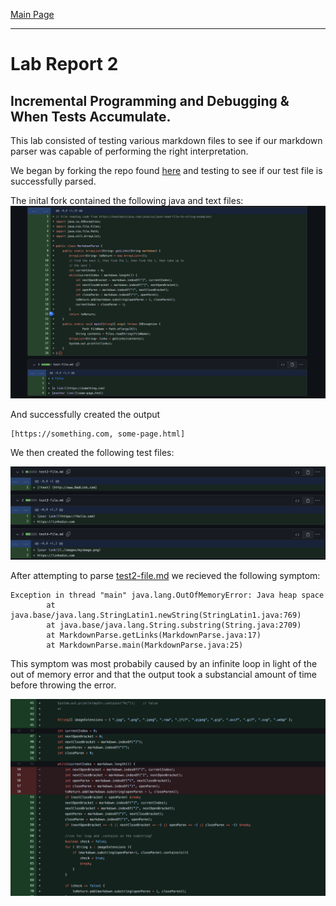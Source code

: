 [Main Page](https://empire-penguin.github.io/empire-penguin/)

***

Lab Report 2
============

Incremental Programming and Debugging & When Tests Accumulate. 
------------------------------------

This lab consisted of testing various markdown files to see if our
markdown parser was capable of performing the right interpretation. 

We began by forking the repo found [here](https://github.com/ucsd-cse15l-w22/markdown-parse) and testing to see if our 
test file is successfully parsed.

The inital fork contained the following java and text files:
![testfiles](./images/inital.png)

And successfully created the output 
```
[https://something.com, some-page.html]
```
We then created the following test files:

![testfiles](./images/test-files.png)

After attempting to parse [test2-file.md](https://github.com/empire-penguin/markdown-parse/blob/ea4c83fbd96a476233b95048aa12cb38e3113395/test2-file.md) we recieved the following symptom:
```
Exception in thread "main" java.lang.OutOfMemoryError: Java heap space
        at java.base/java.lang.StringLatin1.newString(StringLatin1.java:769)
        at java.base/java.lang.String.substring(String.java:2709)
        at MarkdownParse.getLinks(MarkdownParse.java:17)
        at MarkdownParse.main(MarkdownParse.java:25)
```

This symptom was most probabily caused by an infinite loop in light of the out of memory error and 
that the output took a substancial amount of time before throwing the error.

![first-fix](./images/first-fix.png)

